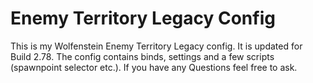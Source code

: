# Enemy Territory Legacy Config

This is my Wolfenstein Enemy Territory Legacy config. It is updated for Build 2.78. The config contains binds, settings and a few scripts (spawnpoint selector etc.). If you have any Questions feel free to ask.

